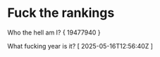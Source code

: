 # Fuck the rankings

Who the hell am I?
{ 19477940 }

What fucking year is it?
[ 2025-05-16T12:56:40Z ]
